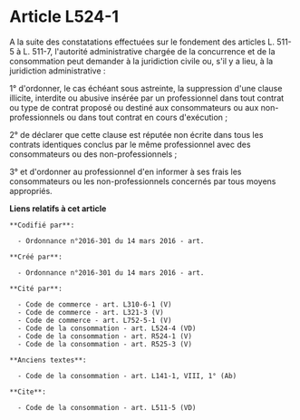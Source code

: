 # Article L524-1

A la suite des constatations effectuées sur le fondement des articles L. 511-5 à L. 511-7, l'autorité administrative chargée
de la concurrence et de la consommation peut demander à la juridiction civile ou, s'il y a lieu, à la juridiction
administrative : 

1° d'ordonner, le cas échéant sous astreinte, la suppression d'une clause illicite, interdite ou abusive insérée par un
professionnel dans tout contrat ou type de contrat proposé ou destiné aux consommateurs ou aux non-professionnels ou dans
tout contrat en cours d'exécution ; 

2° de déclarer que cette clause est réputée non écrite dans tous les contrats identiques conclus par le même professionnel
avec des consommateurs ou des non-professionnels ; 

3° et d'ordonner au professionnel d'en informer à ses frais les consommateurs ou les non-professionnels concernés par tous
moyens appropriés.

**Liens relatifs à cet article**

	**Codifié par**:

	  - Ordonnance n°2016-301 du 14 mars 2016 - art.

	**Créé par**:

	  - Ordonnance n°2016-301 du 14 mars 2016 - art.

	**Cité par**:

	  - Code de commerce - art. L310-6-1 (V)
	  - Code de commerce - art. L321-3 (V)
	  - Code de commerce - art. L752-5-1 (V)
	  - Code de la consommation - art. L524-4 (VD)
	  - Code de la consommation - art. R524-1 (V)
	  - Code de la consommation - art. R525-3 (V)

	**Anciens textes**:

	  - Code de la consommation - art. L141-1, VIII, 1° (Ab)

	**Cite**:

	  - Code de la consommation - art. L511-5 (VD)
